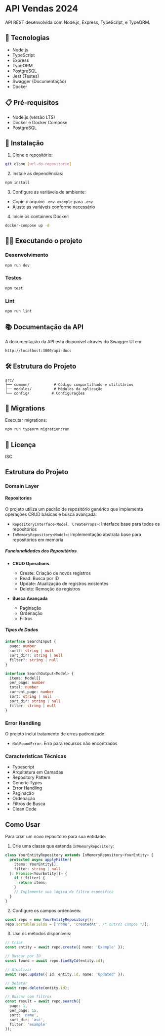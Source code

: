 # API Vendas 2024

API REST desenvolvida com Node.js, Express, TypeScript, e TypeORM.

## 🚀 Tecnologias

- Node.js
- TypeScript
- Express
- TypeORM
- PostgreSQL
- Jest (Testes)
- Swagger (Documentação)
- Docker

## 📋 Pré-requisitos

- Node.js (versão LTS)
- Docker e Docker Compose
- PostgreSQL

## 🔧 Instalação

1. Clone o repositório:
```bash
git clone [url-do-repositorio]
```

2. Instale as dependências:
```bash
npm install
```

3. Configure as variáveis de ambiente:
- Copie o arquivo `.env.example` para `.env`
- Ajuste as variáveis conforme necessário

4. Inicie os containers Docker:
```bash
docker-compose up -d
```

## 🏃‍♂️ Executando o projeto

### Desenvolvimento
```bash
npm run dev
```

### Testes
```bash
npm test
```

### Lint
```bash
npm run lint
```

## 📚 Documentação da API

A documentação da API está disponível através do Swagger UI em:
```
http://localhost:3000/api-docs
```

## 🛠️ Estrutura do Projeto

```
src/
├── common/           # Código compartilhado e utilitários
├── modules/          # Módulos da aplicação
└── config/          # Configurações
```

## 🔄 Migrations

Executar migrations:
```bash
npm run typeorm migration:run
```

## 📄 Licença

ISC

## Estrutura do Projeto

### Domain Layer

#### Repositories

O projeto utiliza um padrão de repositório genérico que implementa operações CRUD básicas e busca avançada:

- `RepositoryInterface<Model, CreateProps>`: Interface base para todos os repositórios
- `InMemoryRepository<Model>`: Implementação abstrata base para repositórios em memória

##### Funcionalidades dos Repositórios

- **CRUD Operations**
  - Create: Criação de novos registros
  - Read: Busca por ID
  - Update: Atualização de registros existentes
  - Delete: Remoção de registros

- **Busca Avançada**
  - Paginação
  - Ordenação
  - Filtros

##### Tipos de Dados

```typescript
interface SearchInput {
  page: number
  sort?: string | null
  sort_dir?: string | null
  filter?: string | null
}

interface SearchOutput<Model> {
  items: Model[]
  per_page: number
  total: number
  current_page: number
  sort: string | null
  sort_dir: string | null
  filter: string | null
}
```

### Error Handling

O projeto inclui tratamento de erros padronizado:

- `NotFoundError`: Erro para recursos não encontrados

### Características Técnicas

- Typescript
- Arquitetura em Camadas
- Repository Pattern
- Generic Types
- Error Handling
- Paginação
- Ordenação
- Filtros de Busca
- Clean Code

## Como Usar

Para criar um novo repositório para sua entidade:

1. Crie uma classe que estenda `InMemoryRepository`:

```typescript
class YourEntityRepository extends InMemoryRepository<YourEntity> {
  protected async applyFilter(
    items: YourEntity[],
    filter: string | null
  ): Promise<YourEntity[]> {
    if (!filter) {
      return items;
    }
    // Implemente sua lógica de filtro específica
  }
}
```

2. Configure os campos ordenáveis:

```typescript
const repo = new YourEntityRepository();
repo.sortableFields = ['name', 'createdAt', /* outros campos */];
```

3. Use os métodos disponíveis:

```typescript
// Criar
const entity = await repo.create({ name: 'Example' });

// Buscar por ID
const found = await repo.findById(entity.id);

// Atualizar
await repo.update({ id: entity.id, name: 'Updated' });

// Deletar
await repo.delete(entity.id);

// Buscar com filtros
const result = await repo.search({
  page: 1,
  per_page: 15,
  sort: 'name',
  sort_dir: 'asc',
  filter: 'example'
});
```
